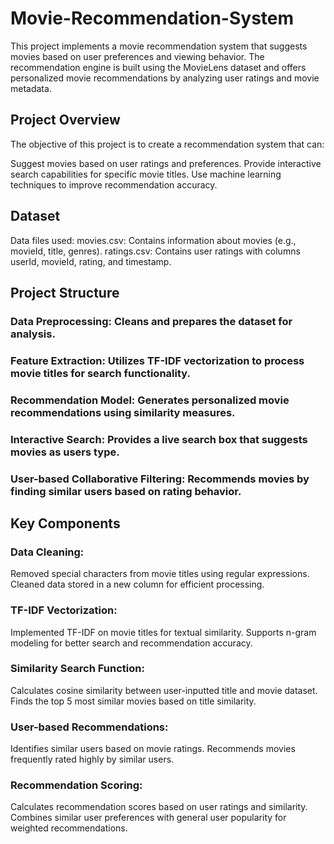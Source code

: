 # Movie-Recommendation-System

This project implements a movie recommendation system that suggests movies based on user preferences and viewing behavior. The recommendation engine is built using the MovieLens dataset and offers personalized movie recommendations by analyzing user ratings and movie metadata.

## Project Overview
The objective of this project is to create a recommendation system that can:

Suggest movies based on user ratings and preferences.
Provide interactive search capabilities for specific movie titles.
Use machine learning techniques to improve recommendation accuracy.

## Dataset
Data files used:
movies.csv: Contains information about movies (e.g., movieId, title, genres).
ratings.csv: Contains user ratings with columns userId, movieId, rating, and timestamp.

## Project Structure
### Data Preprocessing: Cleans and prepares the dataset for analysis.
### Feature Extraction: Utilizes TF-IDF vectorization to process movie titles for search functionality.
### Recommendation Model: Generates personalized movie recommendations using similarity measures.
### Interactive Search: Provides a live search box that suggests movies as users type.
### User-based Collaborative Filtering: Recommends movies by finding similar users based on rating behavior.

## Key Components
### Data Cleaning:
Removed special characters from movie titles using regular expressions.
Cleaned data stored in a new column for efficient processing.

### TF-IDF Vectorization:
Implemented TF-IDF on movie titles for textual similarity.
Supports n-gram modeling for better search and recommendation accuracy.

### Similarity Search Function:
Calculates cosine similarity between user-inputted title and movie dataset.
Finds the top 5 most similar movies based on title similarity.

### User-based Recommendations:
Identifies similar users based on movie ratings.
Recommends movies frequently rated highly by similar users.

### Recommendation Scoring:
Calculates recommendation scores based on user ratings and similarity.
Combines similar user preferences with general user popularity for weighted recommendations.
